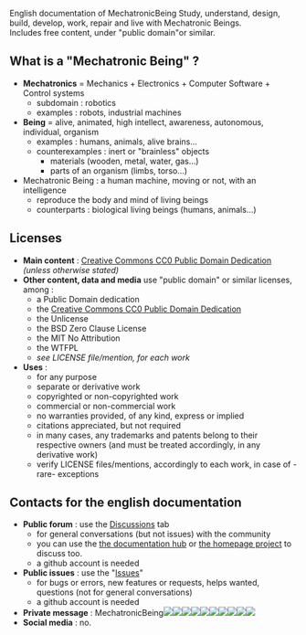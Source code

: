 English documentation of MechatronicBeing
Study, understand, design, build, develop, work, repair and live with Mechatronic Beings.  
Includes free content, under "public domain"or similar.  

## What is a "Mechatronic Being" ?
- **Mechatronics** = Mechanics + Electronics + Computer Software + Control systems
  - subdomain : robotics
  - examples : robots, industrial machines
- **Being** = alive, animated, high intellect, awareness, autonomous, individual, organism
  - examples : humans, animals, alive brains...
  - counterexamples : inert or "brainless" objects
    - materials (wooden, metal, water, gas...)
    - parts of an organism (limbs, torso...)
- Mechatronic Being : a human machine, moving or not, with an intelligence
  - reproduce the body and mind of living beings
  - counterparts : biological living beings (humans, animals...)

## Licenses
- **Main content** : [Creative Commons CC0 Public Domain Dedication](LICENSE) *(unless otherwise stated)*
- **Other content, data and media** use "public domain" or similar licenses, among :
  - a Public Domain dedication 
  - the [Creative Commons CC0 Public Domain Dedication](LICENSE)
  - the Unlicense
  - the BSD Zero Clause License
  - the MIT No Attribution
  - the WTFPL
  - *see LICENSE file/mention, for each work*
- **Uses** : 
  - for any purpose
  - separate or derivative work
  - copyrighted or non-copyrighted work
  - commercial or non-commercial work
  - no warranties provided, of any kind, express or implied
  - citations appreciated, but not required
  - in many cases, any trademarks and patents belong to their respective owners (and must be treated accordingly, in any derivative work)
  - verify LICENSE files/mentions, accordingly to each work, in case of -rare- exceptions

## Contacts for the english documentation
- **Public forum** : use the [Discussions](https://github.com/MechatronicBeing/docs-en/discussions) tab
  - for general conversations (but not issues) with the community
  - you can use the [the documentation hub](https://github.com/MechatronicBeing/docs/discussions/) or [the homepage project](https://github.com/MechatronicBeing/MechatronicBeing.github.io/discussions/) to discuss too.
  - a github account is needed
- **Public issues** : use the "[Issues](https://github.com/MechatronicBeing/docs-en/issues)"
  - for bugs or errors, new features or requests, helps wanted, questions (not for general conversations)
  - a github account is needed
- **Private message** : MechatronicBeing![](https://raw.githubusercontent.com/MechatronicBeing/MechatronicBeing.github.io/main/images/symbols/other/atsign.png)![](https://raw.githubusercontent.com/MechatronicBeing/MechatronicBeing.github.io/main/images/symbols/bf/g.png)![](https://raw.githubusercontent.com/MechatronicBeing/MechatronicBeing.github.io/main/images/symbols/bf/m.png)![](https://raw.githubusercontent.com/MechatronicBeing/MechatronicBeing.github.io/main/images/symbols/bf/a.png)![](https://raw.githubusercontent.com/MechatronicBeing/MechatronicBeing.github.io/main/images/symbols/bf/i.png)![](https://raw.githubusercontent.com/MechatronicBeing/MechatronicBeing.github.io/main/images/symbols/bf/l.png)![](https://raw.githubusercontent.com/MechatronicBeing/MechatronicBeing.github.io/main/images/symbols/other/centerdot.png)![](https://raw.githubusercontent.com/MechatronicBeing/MechatronicBeing.github.io/main/images/symbols/bf/c.png)![](https://raw.githubusercontent.com/MechatronicBeing/MechatronicBeing.github.io/main/images/symbols/bf/o.png)![](https://raw.githubusercontent.com/MechatronicBeing/MechatronicBeing.github.io/main/images/symbols/bf/m.png)
- **Social media** : no. 
